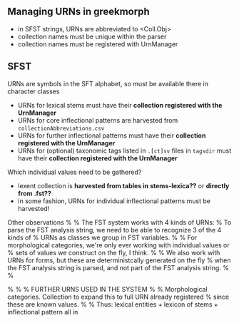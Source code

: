 ## Managing URNs in greekmorph

- in SFST strings, URNs are abbreviated to <Coll.Obj>
- collection names must be unique within the parser
- collection names must be registered with UrnManager


## SFST

URNs are symbols in the SFT alphabet, so must be available there in character classes

- URNs for lexical stems must have their **collection registered with the UrnManager**
- URNs for core inflectional patterns are harvested from `collectionAbbreviations.csv`
- URNs for further inflectional patterns must have their **collection registered with the UrnManager**
- URNs for (optional) taxonomic tags listed in `.[ct]sv` files in `tagsdir` must have their **collection registered with the UrnManager**

Which individual values need to be gathered?

- lexent collection is **harvested from tables in stems-lexica??** or **directly from  .fst??**
- in some fashion, URNs for individual inflectional patterns must be harvested!


Other observations
%
% The FST system works with 4 kinds of URNs:
% To parse the FST analysis string, we need to be able to recognize 3 of the 4 kinds of
% URNs as classes we group in FST variables.
%
% For morphological categories, we're only ever working with individual values or
% sets of values we construct on the fly, I think.
%
% We also work with URNs for forms, but these are deterministcally generated on the fly
% when the FST analysis string is parsed, and not part of the FST analysis string.
%
%


%
 %
 % FURTHER URNS USED IN THE SYSTEM
 %
 % Morphological categories.  Collection to expand this to full URN already registered
 % since these are known values.
 %
 % Thus: lexical entities + lexicon of stems + inflectional pattern all in
